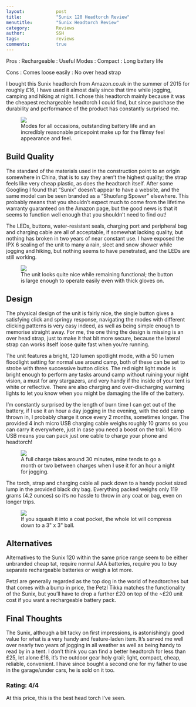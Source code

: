 ```yaml
---
layout:            post
title:             "Sunix 120 Headtorch Review"
menutitle:         "Sunix Headtorch Review"
category:          Reviews
author:            SSH
tags:              reviews
comments:          true
---
```




Pros
: Rechargeable
: Useful Modes
: Compact
: Long battery life

Cons
: Comes loose easily
: No over head strap


I bought this Sunix headtorch from Amazon.co.uk in the summer of 2015 for roughly £16, I have used it almost daily since that time while jogging, camping and hiking at night.  I chose this headtorch mainly because it was the cheapest rechargeable headtorch I could find, but since purchase the durability and performance of the product has constantly surprised me.

<figure>
<img src="{{ site.github.url }}/media/img/sunnix/head.jpg" />
<figcaption>Modes for all occasions, outstanding battery life and an incredibly reasonable pricepoint make up for the flimsy feel appearance and feel.</figcaption>
</figure>

## Build Quality
The standard of the materials used in the construction point to an origin somewhere in China, that is to say they aren’t the highest quality; the strap feels like very cheap plastic, as does the headtorch itself.  After some Googling I found that “Sunix” doesn’t appear to have a website, and the same model can be seen branded as a “Shuofang Spower” elsewhere.  This probably means that you shouldn’t expect much to come from the lifetime warranty guaranteed on the Amazon page, but the good news is that it seems to function well enough that you shouldn’t need to find out!

The LEDs, buttons, water-resistant seals, charging port and peripheral bag and charging cable are all of acceptable, if somewhat lacking quality, but nothing has broken in two years of near constant use.  I have exposed the IPX 6 sealing of the unit to many a rain, sleet and snow shower while jogging and hiking, but nothing seems to have penetrated, and the LEDs are still working.

<figure>
<img src="{{ site.github.url }}/media/img/sunnix/front.jpg" />
<figcaption>The unit looks quite nice while remaining functional; the button is large enough to operate easily even with thick gloves on.</figcaption>
</figure>

## Design
The physical design of the unit is fairly nice, the single button gives a satisfying click and springy response, navigating the modes with different clicking patterns is very easy indeed, as well as being simple enough to memorise straight away.  For me, the one thing the design is missing is an over head strap, just to make it that bit more secure, because the lateral strap can works itself loose quite fast when you’re running.

The unit features a bright, 120 lumen spotlight mode, with a 50 lumen floodlight setting for normal use around camp, both of these can be set to strobe with three successive button clicks.  The red night light mode is bright enough to  perform any tasks around camp without ruining your night vision, a must for any stargazers, and very handy if the inside of your tent is white or reflective.  There are also charging and over-discharging warning lights to let you know when you might be damaging the life of the battery.

I’m constantly surprised by the length of burn time I can get out of the battery, if I use it an hour a day jogging in the evening, with the odd camp thrown in, I probably charge it once every 2 months, sometimes longer.  The provided 4 inch micro USB charging cable weighs roughly 10 grams so you can carry it everywhere, just in case you need a boost on the trail.  Micro USB means you can pack just one cable to charge your phone and headtorch!

<figure>
<img src="{{ site.github.url }}/media/img/sunnix/charge.jpg" />
<figcaption>A full charge takes around 30 minutes, mine tends to go a month or two between charges when I use it for an hour a night for jogging.</figcaption>
</figure>

The torch, strap and charging cable all pack down to a handy pocket sized lump in the provided black dry bag.  Everything packed weighs only 119 grams (4.2 ounces) so it’s no hassle to throw in any coat or bag, even on longer trips.

<figure>
<img src="{{ site.github.url }}/media/img/sunnix/pack.jpg" />
<figcaption>If you squash it into a coat pocket, the whole lot will compress down to a 3" x 3" ball.</figcaption>
</figure>

## Alternatives
Alternatives to the Sunix 120 within the same price range seem to be either unbranded cheap tat, require normal AAA batteries, require you to buy separate rechargeable batteries or weigh a lot more.   

Petzl are generally regarded as the top dog in the world of headtorches but that comes with a bump in price, the Petzl Tikka matches the functionality of the Sunix, but you’ll have to drop a further £20 on top of the ~£20 unit cost if you want a rechargeable battery pack.  

## Final Thoughts
The Sunix, although a bit tacky on first impressions, is astonishingly good value for what is a very handy and feature-laden item.  It’s served me well over nearly two years of jogging in all weather as well as being handy to read by in a tent.  I don’t think you can find a better headtorch for less than £25, let alone £16, it’s the outdoor gear holy grail; light, compact, cheap, reliable, convenient.  I have since bought a second one for my father to use in the garage/under cars, he is sold on it too.


### Rating: 4/4
At this price, this is the best head torch I’ve seen.

